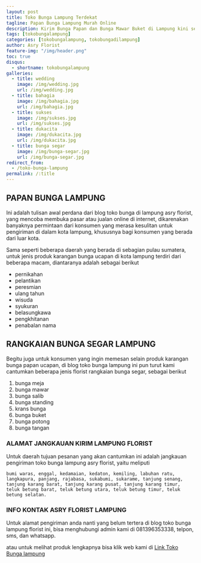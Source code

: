 ```yaml
---
layout: post
title: Toko Bunga Lampung Terdekat
tagline: Papan Bunga Lampung Murah Online
description: Kirim Bunga Papan dan Bunga Mawar Buket di Lampung kini semakin mudah dan simpel karena hadirnya salah satu florist lampung terbaik.
tags: [tokobungalampung]
categories: [tokobungalampung, tokobungadilampung]
author: Asry Florist
feature-img: "/img/header.png"
toc: true
disqus:
  - shortname: tokobungalampung
galleries:
  - title: wedding
    image: /img/wedding.jpg
    url: /img/wedding.jpg
  - title: bahagia
    image: /img/bahagia.jpg
    url: /img/bahagia.jpg
  - title: sukses
    image: /img/sukses.jpg
    url: /img/sukses.jpg
  - title: dukacita
    image: /img/dukacita.jpg
    url: /img/dukacita.jpg
  - title: bunga segar
    image: /img/bunga-segar.jpg
    url: /img/bunga-segar.jpg
redirect_from:
  - /toko-bunga-lampung
permalink: /:title
---
```


## PAPAN BUNGA LAMPUNG
Ini adalah tulisan awal perdana dari blog toko bunga di lampung asry florist, yang mencoba membuka pasar atau jualan online di internet, dikarenakan banyaknya permintaan dari
konsumen yang merasa kesulitan untuk pengiriman di dalam kota lampung, khususnya bagi konsumen yang berada dari luar kota.

Sama seperti beberapa daerah yang berada di sebagian pulau sumatera, untuk jenis produk karangan bunga ucapan di kota lampung terdiri dari beberapa macam, diantaranya
adalah sebagai berikut
- pernikahan
- pelantikan
- peresmian
- ulang tahun
- wisuda
- syukuran
- belasungkawa
- pengkhitanan
- penabalan nama

## RANGKAIAN BUNGA SEGAR LAMPUNG

Begitu juga untuk konsumen yang ingin memesan selain produk karangan bunga papan ucapan, di blog toko bunga lampung ini pun turut kami cantumkan beberapa jenis florist rangkaian bunga segar,
sebagai berikut
1. bunga meja
2. bunga mawar
3. bunga salib
4. bunga standing
5. krans bunga
6. bunga buket
7. bunga potong
8. bunga tangan

### ALAMAT JANGKAUAN KIRIM LAMPUNG FLORIST

Untuk daerah tujuan pesanan yang akan cantumkan ini adalah jangkauan pengiriman toko bunga lampung asry florist, yaitu meliputi

```
bumi waras, enggal, kedamaian, kedaton, kemiling, labuhan ratu, langkapura, panjang, rajabasa, sukabumi, sukarame, tanjung senang, tanjung karang barat, tanjung karang pusat, tanjung karang timur, teluk betung barat, teluk betung utara, teluk betung timur, teluk betung selatan.
```

### INFO KONTAK ASRY FLORIST LAMPUNG

Untuk alamat pengiriman anda nanti yang belum tertera di blog toko bunga lampung florist ini, bisa menghubungi admin kami di 081396353338, telpon, sms, dan whatsapp.

atau untuk melihat produk lengkapnya bisa klik web kami di [Link Toko Bunga lampung](https://www.tokobungaasryflorist.com/2013/09/toko-bunga-lampung-hubungi-081396353338.html "toko bunga di lampung")
